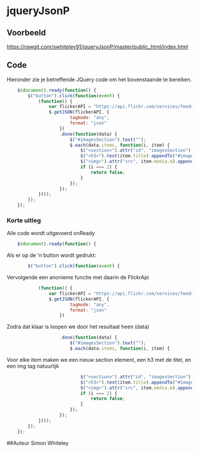 # jqueryJsonP
## Voorbeeld
https://rawgit.com/swhiteley91/jqueryJsonP/master/public_html/index.html

## Code
Hieronder zie je betreffende JQuery code om het bovenstaande te bereiken.
```javascript
    $(document).ready(function() {
        $("button").click(function(event) {
            (function() {
                var flickerAPI = "https://api.flickr.com/services/feeds/photos_public.gne?jsoncallback=?";
                $.getJSON(flickerAPI, {
                        tagmode: "any",
                        format: "json"
                    })
                    .done(function(data) {
                        $("#imagesSection").text("");
                        $.each(data.items, function(i, item) {
                            $("<section>").attr("id", "imagesSection").appendTo("#images");
                            $("<h3>").text(item.title).appendTo("#imagesSection");
                            $("<img>").attr("src", item.media.m).appendTo("#imagesSection");
                            if (i === 2) {
                                return false;
                            }
                        });
                    });
            })();
        });
    });
```

### Korte uitleg
Alle code wordt uitgevoerd onReady
```javascript
    $(document).ready(function() {
```
 Als er op de 'n button wordt gedrukt: 
```javascript
        $("button").click(function(event) {
```    
Vervolgende een anonieme functie met daarin de FlickrApi
```javascript
            (function() {
                var flickerAPI = "https://api.flickr.com/services/feeds/photos_public.gne?format=json&jsoncallback=?";
                $.getJSON(flickerAPI, {
                        tagmode: "any",
                        format: "json"
                    })
```
Zodra dat klaar is loopen we door het resultaat heen (data)
```javascript
                    .done(function(data) {
                        $("#imagesSection").text("");
                        $.each(data.items, function(i, item) {
```
Voor elke item maken we een nieuw section element, een h3 met de titel, en een img tag natuurlijk
```javascript
                            $("<section>").attr("id", "imagesSection").appendTo("#images");
                            $("<h3>").text(item.title).appendTo("#imagesSection");
                            $("<img>").attr("src", item.media.m).appendTo("#imagesSection");
                            if (i === 2) {
                                return false;
                            }
                        });
                    });
            })();
        });
    });
```

##Auteur
Simon Whiteley
